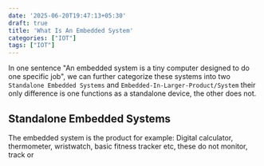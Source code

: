 ```yaml
---
date: '2025-06-20T19:47:13+05:30' 
draft: true
title: 'What Is An Embedded System'
categories: ["IOT"]
tags: ["IOT"]
---
```


In one sentence "An embedded system is a tiny computer designed to do one specific job", we can further categorize these systems into two `Standalone Embedded Systems` and `Embedded-In-Larger-Product/System` their only difference is one functions as a standalone device, the other does not.

## Standalone Embedded Systems

The embedded system is the product for example: Digital calculator, thermometer, wristwatch, basic fitness tracker etc, these do not monitor, track or 